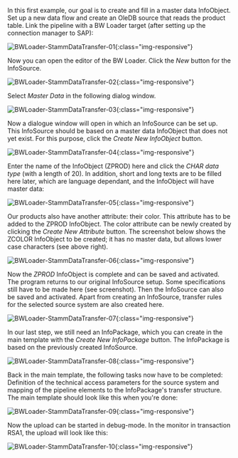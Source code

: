 In this first example, our goal is to create and fill in a master data InfoObject. Set up a new data flow and create an OleDB source that reads the product table. Link the pipeline with a BW Loader target (after setting up the connection manager to SAP):

![BWLoader-StammDataTransfer-01](/img/content/BWLoader-StammDataTransfer-01.png){:class="img-responsive"}


Now you can open the editor of the BW Loader. Click the *New* button for the InfoSource.

 
![BWLoader-StammDataTransfer-02](/img/content/BWLoader-StammDataTransfer-02.png){:class="img-responsive"}

Select *Master Data* in the following dialog window.

![BWLoader-StammDataTransfer-03](/img/content/BWLoader-StammDataTransfer-03.png){:class="img-responsive"}


Now a dialogue window will open in which an InfoSource can be set up. This InfoSource should be based on a master data InfoObject that does not yet exist. For this purpose, click the *Create New InfoObject* button.

![BWLoader-StammDataTransfer-04](/img/content/BWLoader-StammDataTransfer-04.png){:class="img-responsive"}


Enter the name of the InfoObject (ZPROD) here and click the *CHAR data type* (with a length of 20). In addition, short and long texts are to be filled here later, which are language dependant, and the InfoObject will have master data:


![BWLoader-StammDataTransfer-05](/img/content/BWLoader-StammDataTransfer-05.png){:class="img-responsive"}

Our products also have another attribute: their color. This attribute has to be added to the ZPROD InfoObject. The color attribute can be newly created by clicking the *Create New Attribute* button. The screenshot below shows the ZCOLOR InfoObject to be created; it has no master data, but allows lower case characters (see above right).

![BWLoader-StammDataTransfer-06](/img/content/BWLoader-StammDataTransfer-06.png){:class="img-responsive"}


Now the *ZPROD* InfoObject is complete and can be saved and activated. The program returns to our original InfoSource setup. Some specifications still have to be made here (see screenshot). Then the InfoSource can also be saved and activated. Apart from creating an InfoSource, transfer rules for the selected source system are also created here.

![BWLoader-StammDataTransfer-07](/img/content/BWLoader-StammDataTransfer-07.png){:class="img-responsive"}


In our last step, we still need an InfoPackage, which you can create in the main template with the *Create New InfoPackage* button. The InfoPackage is based on the previously created InfoSource.

![BWLoader-StammDataTransfer-08](/img/content/BWLoader-StammDataTransfer-08.png){:class="img-responsive"}


Back in the main template, the following tasks now have to be completed: Definition of the technical access parameters for the source system and mapping of the pipeline elements to the InfoPackage's transfer structure. The main template should look like this when you're done:

![BWLoader-StammDataTransfer-09](/img/content/BWLoader-StammDataTransfer-09.png){:class="img-responsive"}


Now the upload can be started in debug-mode. In the monitor in transaction RSA1, the upload will look like this:

![BWLoader-StammDataTransfer-10](/img/content/BWLoader-StammDataTransfer-10.png){:class="img-responsive"}